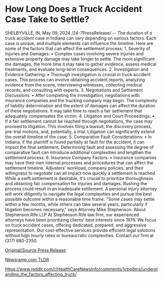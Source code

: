 # How Long Does a Truck Accident Case Take to Settle?

SHELBYVILLE, IN, May 09, 2024 /24-7PressRelease/ -- The duration of a truck accident case in Indiana can vary depending on various factors. Each case is unique, and multiple elements can influence the timeline. Here are some of the factors that can affect the settlement process:  1.	Severity of Injuries and Damages: •	Complex cases involving severe injuries and extensive property damage may take longer to settle. The more significant the damages, the more time it may take to gather evidence, assess medical treatments, and evaluate long-term consequences.  2.	Investigation and Evidence Gathering: •	Thorough investigation is crucial in truck accident cases. This process can involve obtaining accident reports, analyzing evidence from the scene, interviewing witnesses, collecting medical records, and consulting with experts.  3.	Negotiations and Settlement Discussions: •	After completing the investigation, negotiations with insurance companies and the trucking company may begin. The complexity of liability determination and the extent of damages can affect the duration of these negotiations. It may take time to reach a fair settlement that adequately compensates the victim.  4.	Litigation and Court Proceedings: •	If a fair settlement cannot be reached through negotiations, the case may proceed to litigation. This involves filing a lawsuit, the discovery process, pre-trial motions, and, potentially, a trial. Litigation can significantly extend the overall timeline of the case.  5.	Comparative Fault Considerations: •	In Indiana, if the plaintiff is found partially at fault for the accident, it can impact the final settlement. Determining fault and assessing the degree of comparative fault can introduce additional complexities and lengthen the settlement process.  6.	Insurance Company Factors: •	Insurance companies may have their own internal processes and procedures that can affect the settlement timeline. Adjusters' workload, company policies, and their willingness to negotiate can all impact how quickly a settlement is reached.  While a swift settlement is desirable, it's crucial to prioritize thoroughness and obtaining fair compensation for injuries and damages. Rushing the process could result in an inadequate settlement. A personal injury attorney will work diligently to navigate the legal complexities and pursue the best possible outcome within a reasonable time frame.  "Some cases may settle within a few months, while others can take several years, particularly if litigation becomes necessary," says Attorney Mike Stephenson.  About Stephenson Rife LLP  At Stephenson Rife law firm, our experienced attorneys have been prioritizing clients' best interests since 1976. We focus on truck accident cases, offering dedicated, prepared, and aggressive representation. Our cost-effective services provide efficient legal solutions without high hourly rates or bureaucratic complexities. Contact our firm at (317) 680-2350. 

[Original/Source Press Release](https://newlive.24-7pressrelease.com/press-release/510553/how-long-does-a-truck-accident-case-take-to-settle)
                    

[Newsramp.com TLDR](None) 

https://www.reddit.com/r/HealthCareNewsInfo/comments/1cpq8ms/understanding_the_factors_affecting_truck/